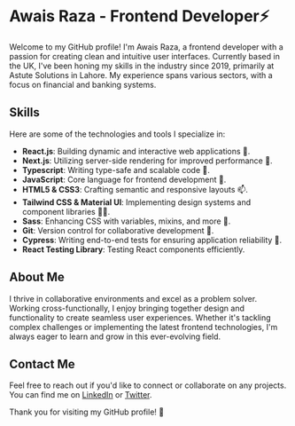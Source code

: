 # Awais Raza - Frontend Developer⚡ 

Welcome to my GitHub profile! I'm Awais Raza, a frontend developer with a passion for creating clean and intuitive user interfaces. Currently based in the UK, I've been honing my skills in the industry since 2019, primarily at Astute Solutions in Lahore. My experience spans various sectors, with a focus on financial and banking systems.

## Skills

Here are some of the technologies and tools I specialize in:

- **React.js**: Building dynamic and interactive web applications 👯.
- **Next.js**: Utilizing server-side rendering for improved performance 🤝.
- **Typescript**: Writing type-safe and scalable code 🌱.
- **JavaScript**: Core language for frontend development 💬.
- **HTML5 & CSS3**: Crafting semantic and responsive layouts 📫.
- **Tailwind CSS & Material UI**: Implementing design systems and component libraries 👨‍💻.
- **Sass**: Enhancing CSS with variables, mixins, and more 📝.
- **Git**: Version control for collaborative development 📄.
- **Cypress**: Writing end-to-end tests for ensuring application reliability 🔭.
- **React Testing Library**: Testing React components efficiently.

## About Me

I thrive in collaborative environments and excel as a problem solver. Working cross-functionally, I enjoy bringing together design and functionality to create seamless user experiences. Whether it's tackling complex challenges or implementing the latest frontend technologies, I'm always eager to learn and grow in this ever-evolving field.

## Contact Me

Feel free to reach out if you'd like to connect or collaborate on any projects. You can find me on [LinkedIn](https://www.linkedin.com/in/awais-raza512 ) or [Twitter](https://twitter.com/AwaisCh5121472_).

Thank you for visiting my GitHub profile! 🚀
